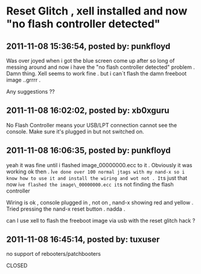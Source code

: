 # Reset Glitch , xell installed and now &quot;no flash controller detected&quot; 

## 2011-11-08 15:36:54, posted by: punkfloyd

Was over joyed when i got the blue screen come up after so long of messing around and now i have the "no flash controller detected" problem . Damn thing. Xell seems to work fine . but i can`t flash the damn freeboot image ..grrrr .   
   
 Any suggestions ??

## 2011-11-08 16:02:02, posted by: xb0xguru

No Flash Controller means your USB/LPT connection cannot see the console. Make sure it's plugged in but not switched on.

## 2011-11-08 16:06:35, posted by: punkfloyd

yeah it was fine until i flashed image\_00000000.ecc to it . Obviously it was working ok then . I`ve done over 100 normal jtags with my nand-x so i know how to use it and install the wiring and wot not . It`s just that now i`ve flashed the image\_00000000.ecc it`s not finding the flash controller  
   
 Wiring is ok , console plugged in , not on , nand-x showing red and yellow . Tried pressing the nand-x reset button . nadda .   
   
 can I use xell to flash the freeboot image via usb with the reset glitch hack ?

## 2011-11-08 16:45:14, posted by: tuxuser

no support of rebooters/patchbooters  
   
 CLOSED
